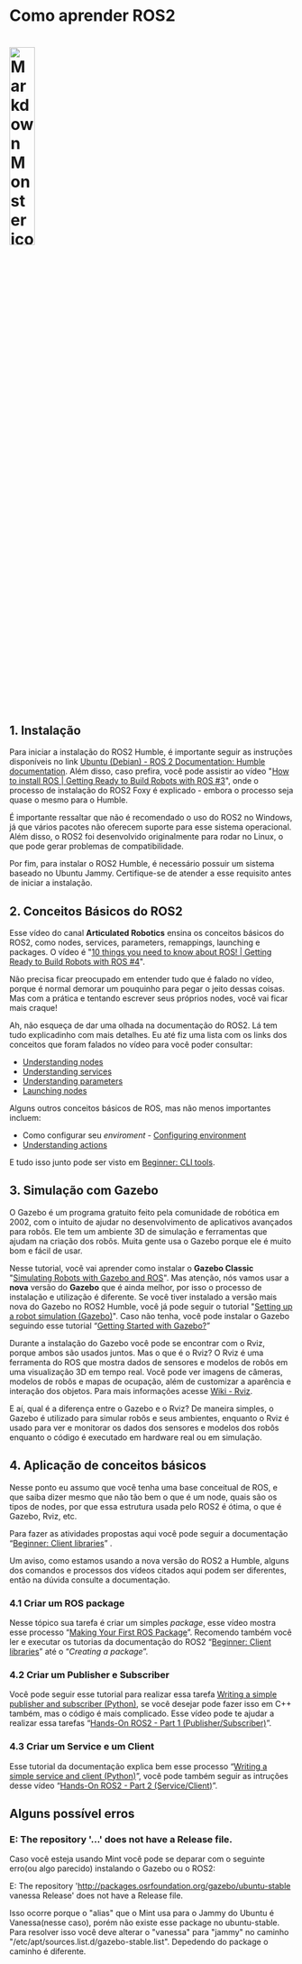 <h1>Como aprender ROS2<h1>
<img src="https://github.com/ros-infrastructure/artwork/blob/master/distributions/humble/HumbleHawksbill.png"
     alt="Markdown Monster icon"
     width="30%"
     height="30%"/>

<h2>1. Instalação</h2>


Para iniciar a instalação do ROS2 Humble, é importante seguir as instruções disponíveis no link [Ubuntu (Debian) - ROS 2 Documentation: Humble documentation](https://docs.ros.org/en/humble/Installation/Ubuntu-Install-Debians.html). Além disso, caso prefira, você pode assistir ao vídeo "[How to install ROS | Getting Ready to Build Robots with ROS #3](https://www.youtube.com/watch?v=uWzOk0nkTcI&list=PLunhqkrRNRhYYCaSTVP-qJnyUPkTxJnBt&index=3)", onde o processo de instalação do ROS2 Foxy é explicado - embora o processo seja quase o mesmo para o Humble.

É importante ressaltar que não é recomendado o uso do ROS2 no Windows, já que vários pacotes não oferecem suporte para esse sistema operacional. Além disso, o ROS2 foi desenvolvido originalmente para rodar no Linux, o que pode gerar problemas de compatibilidade.

Por fim, para instalar o ROS2 Humble, é necessário possuir um sistema baseado no Ubuntu Jammy. Certifique-se de atender a esse requisito antes de iniciar a instalação.

<h2>2. Conceitos Básicos do ROS2</h2>


Esse vídeo do canal **Articulated Robotics** ensina os conceitos básicos do ROS2, como nodes, services, parameters, remappings, launching e packages. O vídeo é "[10 things you need to know about ROS! | Getting Ready to Build Robots with ROS #4](https://www.youtube.com/watch?v=KAASuA3_4eg&list=PLunhqkrRNRhYYCaSTVP-qJnyUPkTxJnBt&index=4)".

Não precisa ficar preocupado em entender tudo que é falado no vídeo, porque é normal demorar um pouquinho para pegar o jeito dessas coisas. Mas com a prática e tentando escrever seus próprios nodes, você vai ficar mais craque!

Ah, não esqueça de dar uma olhada na documentação do ROS2. Lá tem tudo explicadinho com mais detalhes. Eu até fiz uma lista com os links dos conceitos que foram falados no vídeo para você poder consultar:



* [Understanding nodes](https://docs.ros.org/en/humble/Tutorials/Beginner-CLI-Tools/Understanding-ROS2-Nodes/Understanding-ROS2-Nodes.html)
* [Understanding services](https://docs.ros.org/en/humble/Tutorials/Beginner-CLI-Tools/Understanding-ROS2-Services/Understanding-ROS2-Services.html)
* [Understanding parameters](https://docs.ros.org/en/humble/Tutorials/Beginner-CLI-Tools/Understanding-ROS2-Parameters/Understanding-ROS2-Parameters.html)
* [Launching nodes](https://docs.ros.org/en/humble/Tutorials/Beginner-CLI-Tools/Launching-Multiple-Nodes/Launching-Multiple-Nodes.html)

Alguns outros conceitos básicos de ROS, mas não menos importantes incluem:



* Como configurar seu _enviroment_ - [Configuring environment](https://docs.ros.org/en/humble/Tutorials/Beginner-CLI-Tools/Configuring-ROS2-Environment.html)
* [Understanding actions](https://docs.ros.org/en/humble/Tutorials/Beginner-CLI-Tools/Understanding-ROS2-Actions/Understanding-ROS2-Actions.html#)

E tudo isso junto pode ser visto em [Beginner: CLI tools](https://docs.ros.org/en/humble/Tutorials/Beginner-CLI-Tools.html).

<h2>3. Simulação com Gazebo</h2>


O Gazebo é um programa gratuito feito pela comunidade de robótica em 2002, com o intuito de ajudar no desenvolvimento de aplicativos avançados para robôs. Ele tem um ambiente 3D de simulação e ferramentas que ajudam na criação dos robôs. Muita gente usa o Gazebo porque ele é muito bom e fácil de usar.

Nesse tutorial, você vai aprender como instalar o **Gazebo Classic** "[Simulating Robots with Gazebo and ROS](https://www.youtube.com/watch?v=laWn7_cj434&list=PLunhqkrRNRhYYCaSTVP-qJnyUPkTxJnBt&index=9)". Mas atenção, nós vamos usar a **nova** versão do **Gazebo** que é ainda melhor, por isso o processo de instalação e utilização é diferente. Se você tiver instalado a versão mais nova do Gazebo no ROS2 Humble, você já pode seguir o tutorial "[Setting up a robot simulation (Gazebo)](https://docs.ros.org/en/humble/Tutorials/Advanced/Simulators/Gazebo.html)". Caso não tenha, você pode instalar o Gazebo seguindo esse tutorial “[Getting Started with Gazebo?](https://gazebosim.org/docs)”

Durante a instalação do Gazebo você pode se encontrar com o Rviz, porque ambos são usados juntos. Mas o que é o Rviz? O Rviz é uma ferramenta do ROS que mostra dados de sensores e modelos de robôs em uma visualização 3D em tempo real. Você pode ver imagens de câmeras, modelos de robôs e mapas de ocupação, além de customizar a aparência e interação dos objetos. Para mais informações acesse [Wiki - Rviz](http://wiki.ros.org/rviz).

E aí, qual é a diferença entre o Gazebo e o Rviz? De maneira simples, o Gazebo é utilizado para simular robôs e seus ambientes, enquanto o Rviz é usado para ver e monitorar os dados dos sensores e modelos dos robôs enquanto o código é executado em hardware real ou em simulação.

<h2>4. Aplicação de conceitos básicos</h2>


Nesse ponto eu assumo que você tenha uma base conceitual de ROS, e que saiba dizer mesmo que não tão bem o que é um node, quais são os tipos de nodes, por que essa estrutura usada pelo ROS2 é ótima, o que é Gazebo, Rviz, etc.

Para fazer as atividades propostas aqui você pode seguir a documentação “[Beginner: Client libraries](https://docs.ros.org/en/humble/Tutorials/Beginner-Client-Libraries.html)” .

Um aviso, como estamos usando a nova versão do ROS2 a Humble, alguns dos comandos e processos dos vídeos citados aqui podem ser diferentes, então na dúvida consulte a documentação.

<h3>4.1 Criar um ROS package</h3>


Nesse tópico sua tarefa é criar um simples _package_,  esse vídeo mostra esse processo “[Making Your First ROS Package](https://www.youtube.com/watch?v=Y_SyQXTL2XU&list=PLunhqkrRNRhYYCaSTVP-qJnyUPkTxJnBt&index=6)”. Recomendo também você ler e executar os tutorias da documentação do ROS2 “[Beginner: Client libraries](https://docs.ros.org/en/humble/Tutorials/Beginner-Client-Libraries.html)” até o “_Creating a package_”.

<h3>4.2 Criar um Publisher e Subscriber</h3>


Você pode seguir esse tutorial para realizar essa tarefa [Writing a simple publisher and subscriber (Python)](https://docs.ros.org/en/humble/Tutorials/Beginner-Client-Libraries/Writing-A-Simple-Py-Publisher-And-Subscriber.html#), se você desejar pode fazer isso em C++ também, mas o código é mais complicado. Esse vídeo pode te ajudar a realizar essa tarefas “[Hands-On ROS2 - Part 1 (Publisher/Subscriber)](https://www.youtube.com/watch?v=8407qTyBRe0)”.

<h3>4.3 Criar um Service e um Client</h3>


Esse tutorial da documentação explica bem esse processo “[Writing a simple service and client (Python)](https://docs.ros.org/en/humble/Tutorials/Beginner-Client-Libraries/Writing-A-Simple-Py-Service-And-Client.html)”, você pode também seguir as intruções desse vídeo “[Hands-On ROS2 - Part 2 (Service/Client)](https://www.youtube.com/watch?v=RJFoM-vnDJo)”.

## Alguns possível erros
### E: The repository '...' does not have a Release file.

Caso você esteja usando Mint você pode se deparar com o seguinte erro(ou algo parecido) instalando o Gazebo ou o ROS2:

E: The repository 'http://packages.osrfoundation.org/gazebo/ubuntu-stable vanessa Release' does not have a Release file.

Isso ocorre porque o "alias" que o Mint usa para o Jammy do Ubuntu é Vanessa(nesse caso), porém não existe esse package no ubuntu-stable. Para resolver isso você deve alterar o "vanessa" para "jammy" no caminho "/etc/apt/sources.list.d/gazebo-stable.list". Depedendo do package o caminho é diferente.




